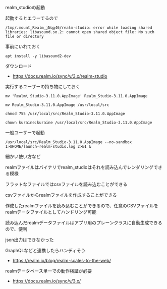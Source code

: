 realm_studioの起動

起動するとエラーでるので

```
/tmp/.mount_Realm_jNqg46/realm-studio: error while loading shared libraries: libasound.so.2: cannot open shared object file: No such file or directory
```


事前にいれておく

```
apt install -y libasound2-dev
```

ダウンロード

- https://docs.realm.io/sync/v/3.x/realm-studio


実行するユーザーの持ち物にしておく

```
mv 'Realm\ Studio-3.11.0.AppImage' Realm_Studio-3.11.0.AppImage

mv Realm_Studio-3.11.0.AppImage /usr/local/src

chmod 755 /usr/local/src/Realm_Studio-3.11.0.AppImage

chown kuraine:kuraine /usr/local/src/Realm_Studio-3.11.0.AppImage

```

一般ユーザーで起動

```
/usr/local/src/Realm_Studio-3.11.0.AppImage --no-sandbox 1>$HOME/launch-realm-studio.log 2>&1 &
```


細かい使い方など


realmファイルはバイナリでrealm_studioはそれを読み込んでレンダリングできる模様

フラットなファイルではcsvファイルを読み込むことができる

csvファイルからrealmファイルを作成することができる

作成したrealmファイルを読み込むことができるので、任意のCSVファイルをrealmデータファイルとしてハンドリング可能

読み込んだrealmデータファイルはアプリ用のプレーンクラスに自動生成できるので、便利

json出力はできなかった

GraphQLなどと連携したらハンディそう

- https://realm.io/blog/realm-scales-to-the-web/


realmデータベース単一での動作検証が必要

- https://docs.realm.io/sync/v/3.x/
